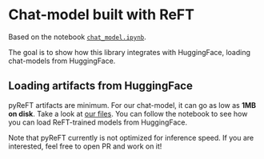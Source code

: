 # Chat-model built with ReFT
Based on the notebook [`chat_model.ipynb`](https://github.com/stanfordnlp/pyreft/blob/main/examples/chat/chat_model.ipynb).

The goal is to show how this library integrates with HuggingFace, loading chat-models from HuggingFace.

## Loading artifacts from HuggingFace

pyReFT artifacts are minimum. For our chat-model, it can go as low as **1MB on disk**. Take a look at [our files](https://huggingface.co/pyvene/reft_chat7b). You can follow the notebook to see how you can load ReFT-trained models from HuggingFace.

Note that pyReFT currently is not optimized for inference speed. If you are interested, feel free to open PR and work on it!
